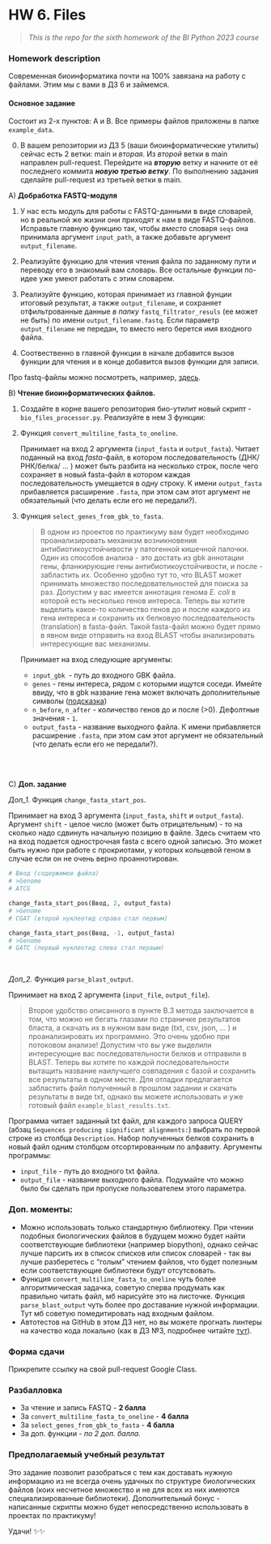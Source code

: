 # HW 6. Files
> *This is the repo for the sixth homework of the BI Python 2023 course*

### Homework description


Современная биоинформатика почти на 100% завязана на работу с файлами. Этим мы с вами в ДЗ 6 и займемся.

#### Основное задание

Состоит из 2-х пунктов: A и B. Все примеры файлов приложены в папке `example_data`.

0) В вашем репозитории из ДЗ 5 (ваши биоинформатические утилиты) сейчас есть 2 ветки: main и *вторая*. Из *второй* ветки в main направлен pull-request. Перейдите на ***вторую*** ветку и начните от её последнего коммита ***новую третью ветку***. По выполнению задания сделайте pull-request из третьей ветки в main.

A) **Добработка FASTQ-модуля**

   1) У нас есть модуль для работы с FASTQ-данными в виде словарей, но в реальной же жизни они приходят к нам в виде FASTQ-файлов. Исправьте главную функцию так, чтобы *вместо* словаря `seqs` она принимала аргумент `input_path`, а также добавьте аргумент `output_filename`. 
   
   2) Реализуйте функцию для чтения чтения файла по заданному пути и переводу его в знакомый вам словарь. Все остальные функции по-идее уже умеют работать с этим словарем.
   
   3) Реализуйте функцию, которая принимает из главной фунции итоговый результат, а также `output_filename`, и сохраняет отфильтрованные данные *в папку* `fastq_filtrator_resuls` (ее может не быть) по имени `output_filename.fastq`. Если параметр `output_filename` не передан, то вместо него берется имя входного файла.
    
   4) Соотвественно в главной функции в начале добавится вызов функции для чтения и в конце добавится вызов функции для записи.

 Про fastq-файлы можно посмотреть, например, [здесь](https://stepik.org/lesson/32398/step/1?unit=12379).

B) **Чтение биоинформатических файлов.**
    
   1) Создайте в корне вашего репозитория био-утилит новый скрипт - `bio_files_processor.py`. Реализуйте в нем 3 функции:
        
   2) Функция `convert_multiline_fasta_to_oneline`. 
   
       Принимает на вход 2 аргумента (`input_fasta` и `output_fasta`). Читает поданный на вход *fasta*-файл, в котором последовательность (ДНК/РНК/белка/ … ) может быть разбита на несколько строк, после чего сохраняет в новый fasta-файл в котором каждая последовательность умещается в одну строку. К имени `output_fasta` прибавляется расширение `.fasta`, при этом сам этот аргумент не обязательный (что делать если его не передали?). 


   3) Функция `select_genes_from_gbk_to_fasta`. 
    
        > В одном  из проектов по практикуму вам будет необходимо проанализировать механизм возникновения антибиотикоустойчивости у патогенной кишечной палочки. Один из способов анализа - это достать из gbk аннотации гены, фланкирующие гены антибиотикоустойчивости, и после - забластить их. Особенно удобно тут то, что BLAST может принимать множество последовательностей для поиска за раз. Допустим у вас имеется аннотация генома *E. coli* в которой есть несколько генов интереса. Теперь вы хотите выделить какое-то количество генов до и после каждого из гена интереса и сохранить их белковую последовательность (translation) в fasta-файл. Такой fasta-файл можно будет прямо в явном виде отправить на вход BLAST чтобы анализировать интересующие вас механизмы.
      
        Принимает на вход следующие аргументы:
        + `input_gbk `- путь до входного GBK файла.
        + `genes` - гены интереса, рядом с которыми ищутся соседи. Имейте ввиду, что в gbk название гена может включать дополнительные символы ([подсказка](https://stackoverflow.com/questions/4843158/how-to-check-if-a-string-is-a-substring-of-items-in-a-list-of-strings))
        + `n_before`, `n_after` - количество генов до и послe (>0). Дефолтные значения - `1`. 
        + `output_fasta` - название выходного файла. К имени прибавляется расширение `.fasta`, при этом сам этот аргумент не обязательный (что делать если его не передали?).
    
        </br></br>
    
C) **Доп. задание**
    
*Доп_1.* Функция `change_fasta_start_pos`.
   
Принимает на вход 3 аргумента (`input_fasta`, `shift` и `output_fasta`). Аргумент `shift` - целое число (может быть отрицательным) - то на сколько надо сдвинуть начальную позицию в файле. Здесь считаем что на вход подается однострочная fasta с всего одной записью. Это может быть нужно при работе с прокриотами, у которых кольцевой геном в случае если он не очень верно проаннотирован. 
    
```python
# Ввод (содержимое файла)
# >Genome
# ATCG

change_fasta_start_pos(Ввод, 2, output_fasta)
# >Genome
# CGAT (второй нуклеотид справа стал первым)

change_fasta_start_pos(Ввод, -1, output_fasta)
# >Genome
# GATC (первый нуклеотид слева стал первым)
```

</br>

*Доп_2.* Функция `parse_blast_output`.
   
Принимает на вход 2 аргумента (`input_file`, `output_file`).
   > Второе удобство описанного в пункте B.3 метода заключается в том, что можно не бегать глазами по страничке результатов бласта, а скачать их в нужном вам виде (txt, csv, json, … ) и проанализировать их программно. Это очень удобно при потоковом анализе! Допустим что вы уже выделили интересующие вас последовательности белков и отправили в BLAST. Теперь вы хотите по каждой последовательности вытащить название наилучшего совпадения с базой и сохранить все результаты в одном месте. Для отладки предлагается забластить файл полученный в прошлом задании и скачать результаты в виде txt, однако вы можете использовать и уже готовый файл `example_blast_results.txt`.

Программа читает заданный txt файл, для каждого запроса QUERY (абзац `Sequences producing significant alignments:`) выбрать по первой строке из столбца `Description`. Набор полученных белков сохранить в новый файл одним столбцом отсортированным по алфавиту. Аргументы программы:

+ `input_file` - путь до входного txt файла.
+ `output_file` - название выходного файла. Подумайте что можно было бы сделать при пропуске пользователем этого параметра.


### Доп. моменты:
- Можно использовать только стандартную библиотеку. При чтении подобных биологических файлов в будущем можно будет найти соответствующие библиотеки (например biopython), однако сейчас лучше парсить их в список списков или список словарей - так вы лучше разберетесь с “голым” чтением файлов, что будет полезным если соответствующие библиотеки будут отсутсвовать.
- Функция `convert_multiline_fasta_to_oneline` чуть более алгоритмическая задачка, советую сперва продумать как правильно читать файл, мб нарисуйте это на листочке. Функция `parse_blast_output` чуть более про доставание нужной информации. Тут мб советую помедитировать над входным файлом.
- Автотестов на GitHub в этом ДЗ нет, но вы можете прогнать линтеры на качество кода локально (как в ДЗ №3, подробнее читайте [тут](https://plausible-cannon-091.notion.site/Code-auto-checks-02b2ea69c1d545fca07b50ce5933ed5f?pvs=4)). 


### Форма сдачи

Прикрепите ссылку на свой pull-request Google Class.


### Pазбалловка

- За чтение и запись FASTQ - **2 балла**
- За `convert_multiline_fasta_to_oneline` - **4 балла**
- За `select_genes_from_gbk_to_fasta` - **4 балла**
- За доп. функции - *по 2 доп. балла.* 





### **Предполагаемый учебный результат**

Это задание позволит разобраться с тем как доставать нужную информацию из не всегда очень удачных по структуре биологических файлов (коих несчетное множество и не для всех из них имеются специализированные библиотеки). Дополнительный бонус - написанные скрипты можно будет непосредственно использовать в проектах по практикуму!

Удачи! ✨✨
